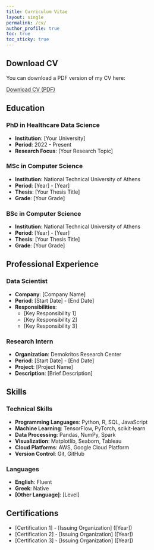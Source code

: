 ```yaml
---
title: Curriculum Vitae
layout: single
permalink: /cv/
author_profile: true
toc: true
toc_sticky: true
---
```


## Download CV

You can download a PDF version of my CV here:

<a href="/assets/files/Dimitrios_Georgiou_CV.pdf" class="btn btn--primary btn--large" target="_blank">Download CV (PDF)</a>

## Education

### PhD in Healthcare Data Science
- **Institution**: [Your University]
- **Period**: 2022 - Present
- **Research Focus**: [Your Research Topic]

### MSc in Computer Science
- **Institution**: National Technical University of Athens
- **Period**: [Year] - [Year]
- **Thesis**: [Your Thesis Title]
- **Grade**: [Your Grade]

### BSc in Computer Science
- **Institution**: National Technical University of Athens
- **Period**: [Year] - [Year]
- **Thesis**: [Your Thesis Title]
- **Grade**: [Your Grade]

## Professional Experience

### Data Scientist
- **Company**: [Company Name]
- **Period**: [Start Date] - [End Date]
- **Responsibilities**:
  - [Key Responsibility 1]
  - [Key Responsibility 2]
  - [Key Responsibility 3]

### Research Intern
- **Organization**: Demokritos Research Center
- **Period**: [Start Date] - [End Date]
- **Project**: [Project Name]
- **Description**: [Brief Description]

## Skills

### Technical Skills
- **Programming Languages**: Python, R, SQL, JavaScript
- **Machine Learning**: TensorFlow, PyTorch, scikit-learn
- **Data Processing**: Pandas, NumPy, Spark
- **Visualization**: Matplotlib, Seaborn, Tableau
- **Cloud Platforms**: AWS, Google Cloud Platform
- **Version Control**: Git, GitHub

### Languages
- **English**: Fluent
- **Greek**: Native
- **[Other Language]**: [Level]

## Certifications
- [Certification 1] - [Issuing Organization] ([Year])
- [Certification 2] - [Issuing Organization] ([Year])
- [Certification 3] - [Issuing Organization] ([Year]) 